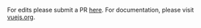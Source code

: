 For edits please submit a PR [here](https://github.com/vuejs/operation-guidelines/pulls). For documentation, please visit [vuejs.org](https://vuejs.org).
